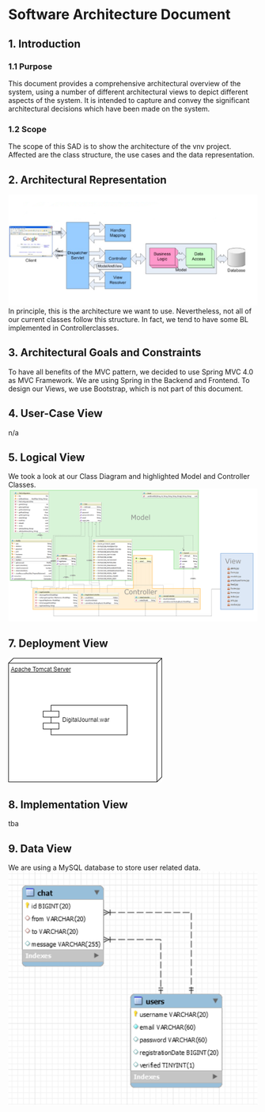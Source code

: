 # Software Architecture Document
## 1. Introduction
### 1.1 Purpose
This document provides a comprehensive architectural overview of the system, using a number of different architectural views to depict different aspects of the system. It is intended to capture and convey the significant architectural decisions which have been made on the system.

### 1.2 Scope
The scope of this SAD is to show the architecture of the vnv project. Affected are the class structure, the use cases and the data representation.

## 2. Architectural Representation
![Spring Arch](ArchitectureSpringMVC.PNG)
In principle, this is the architecture we want to use. Nevertheless, not all of our current classes follow this structure. In fact, we tend to have some BL implemented in Controllerclasses.

## 3. Architectural Goals and Constraints
To have all benefits of the MVC pattern, we decided to use Spring MVC 4.0 as MVC Framework. We are using Spring in the Backend and Frontend. To design our Views, we use Bootstrap, which is not part of this document.

## 4. User-Case View
n/a

## 5. Logical View
We took a look at our Class Diagram and highlighted Model and Controller Classes.
![Class Diagram](class_diagramm_full.png)

## 7. Deployment View
![DeploymentView](DeploymentView.png)

## 8. Implementation View
tba

## 9. Data View
We are using a MySQL database to store user related data. 
![DB-Model](DB_Diagram.PNG)